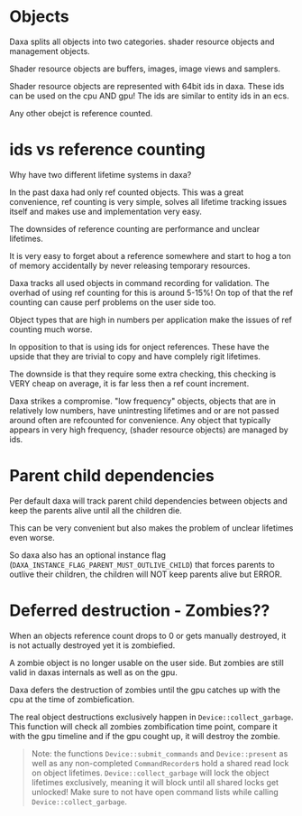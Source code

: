 # Objects

Daxa splits all objects into two categories. shader resource objects and management objects.

Shader resource objects are buffers, images, image views and samplers. 

Shader resource objects are represented with 64bit ids in daxa. These ids can be used on the cpu AND gpu! The ids are similar to entity ids in an ecs.

Any other obejct is reference counted. 

# ids vs reference counting

Why have two different lifetime systems in daxa?

In the past daxa had only ref counted objects. This was a great convenience, ref counting is very simple, solves all lifetime tracking issues itself and makes use and implementation very easy.

The downsides of reference counting are performance and unclear lifetimes. 

It is very easy to forget about a reference somewhere and start to hog a ton of memory accidentally by never releasing temporary resources.

Daxa tracks all used objects in command recording for validation. The overhad of using ref counting for this is around 5-15%! On top of that the ref counting can cause perf problems on the user side too.

Object types that are high in numbers per application make the issues of ref counting much worse. 

In opposition to that is using ids for onject references. These have the upside that they are trivial to copy and have complely rigit lifetimes. 

The downside is that they require some extra checking, this checking is VERY cheap on average, it is far less then a ref count increment.

Daxa strikes a compromise. "low frequency" objects, objects that are in relatively low numbers, have unintresting lifetimes and or are not passed around often are refcounted for convenience.
Any object that typically appears in very high frequency, (shader resource objects) are managed by ids.

# Parent child dependencies

Per default daxa will track parent child dependencies between objects and keep the parents alive until all the children die.

This can be very convenient but also makes the problem of unclear lifetimes even worse.

So daxa also has an optional instance flag (`DAXA_INSTANCE_FLAG_PARENT_MUST_OUTLIVE_CHILD`) that forces parents to outlive their children, the children will NOT keep parents alive but ERROR.

# Deferred destruction - Zombies??

When an objects reference count drops to 0 or gets manually destroyed, it is not actually destroyed yet it is zombiefied.

A zombie object is no longer usable on the user side. But zombies are still valid in daxas internals as well as on the gpu.

Daxa defers the destruction of zombies until the gpu catches up with the cpu at the time of zombiefication.

The real object destructions exclusively happen in `Device::collect_garbage`. This function will check all zombies zombification time point, compare it with the gpu timeline and if the gpu cought up, it will destroy the zombie.

> Note: the functions `Device::submit_commands` and `Device::present` as well as any non-completed `CommandRecorder`s hold a shared read lock on object lifetimes. `Device::collect_garbage` will lock the object lifetimes exclusively, meaning it will block until all shared locks get unlocked! Make sure to not have open command lists while calling `Device::collect_garbage`.
